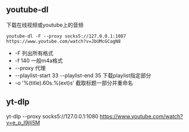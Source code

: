 
## youtube-dl

下载在线视频或youtube上的音频

`youtube-dl -F --proxy socks5://127.0.0.1:1087 https://www.youtube.com/watch?v=JbUMcGCagN8`

- -F 列出所有格式
- -f 140 一般m4a格式
- --proxy 代理
- --playlist-start 33 --playlist-end 35 下载playlist指定部分
-  -o '%(title).60s.%(ext)s' 截取标题一部分并重命名

## yt-dlp

yt-dlp --proxy socks5://127.0.0.1:1080 https://www.youtube.com/watch?v=e_p_l9jIi5M